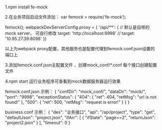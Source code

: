 1.npm install fe-mock

2.在业务项目启动文件添加：
var femock = require(‘fe-mock’);

femock();
webpackDevServerConfig.proxy = {
    '/api/**': {
        // 默认是自带的mock server， 可自行修改
        target: 'http://localhost:9998'
        // target: '10.95.27.39:8098'
    }}
    
以上为webpack proxy配置，其他服务也是配置代理到femock.conf.json设置的端口上

3.添加femock.conf.json主配置文件 ，创建mock_conf/*.conf 每个接口创建配置文件

4.npm start 运行业务程序可查看到mock数据服务器运行效果

femock.conf.json 示例：
{
    "confDir": "mock_conf/",
    "dataDir": "mock/",
    "port": "9998",
    "exceptionStatus": {
      "404": {
         "ret": 404,
         "retMsg": "url is not found!"
      },
      "500": {
         "ret": 500,
         "retMsg": "request is error!"
      }
   }
}

business.conf 示例：
{
    "des": "业务接口",
    "api": "/api/project",
    "type": "get",
    "defaultJson": "project.json",
    "ifArr": [
        {
        "ifState": "page==2",
        "returnJson": "project2.json"
        }
    ],
    "timeout": 0
}
